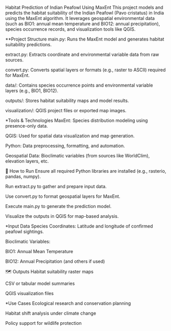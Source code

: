 Habitat Prediction of Indian Peafowl Using MaxEnt
This project models and predicts the habitat suitability of the Indian Peafowl (Pavo cristatus) in India using the MaxEnt algorithm. It leverages geospatial environmental data (such as BIO1: annual mean temperature and BIO12: annual precipitation), species occurrence records, and visualization tools like QGIS.

**Project Structure
main.py: Runs the MaxEnt model and generates habitat suitability predictions.

extract.py: Extracts coordinate and environmental variable data from raw sources.

convert.py: Converts spatial layers or formats (e.g., raster to ASCII) required for MaxEnt.

data/: Contains species occurrence points and environmental variable layers (e.g., BIO1, BIO12).

outputs/: Stores habitat suitability maps and model results.

visualization/: QGIS project files or exported map images.

*Tools & Technologies
MaxEnt: Species distribution modeling using presence-only data.

QGIS: Used for spatial data visualization and map generation.

Python: Data preprocessing, formatting, and automation.

Geospatial Data: Bioclimatic variables (from sources like WorldClim), elevation layers, etc.

🔧 How to Run
Ensure all required Python libraries are installed (e.g., rasterio, pandas, numpy).

Run extract.py to gather and prepare input data.

Use convert.py to format geospatial layers for MaxEnt.

Execute main.py to generate the prediction model.

Visualize the outputs in QGIS for map-based analysis.

*Input Data
Species Coordinates: Latitude and longitude of confirmed peafowl sightings.

Bioclimatic Variables:

BIO1: Annual Mean Temperature

BIO12: Annual Precipitation
(and others if used)

🗺️ Outputs
Habitat suitability raster maps

CSV or tabular model summaries

QGIS visualization files

*Use Cases
Ecological research and conservation planning

Habitat shift analysis under climate change

Policy support for wildlife protection

